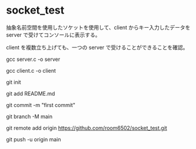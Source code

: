# socket_test

抽象名前空間を使用したソケットを使用して、client からキー入力したデータをserver で受けてコンソールに表示する。

client を複数立ち上げても、一つの server で受けることができることを確認。

gcc server.c -o server

gcc client.c -o client


git init

git add README.md

git commit -m "first commit"

git branch -M main

git remote add origin https://github.com/room6502/socket_test.git

git push -u origin main
